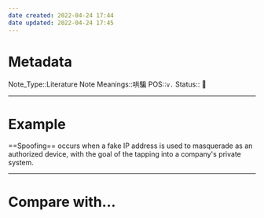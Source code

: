 ```yaml
---
date created: 2022-04-24 17:44
date updated: 2022-04-24 17:45
---
```


# Metadata

Note_Type::Literature Note
Meanings::哄騙
POS::`v.`
Status:: 👶

---

# Example

==Spoofing== occurs when a fake IP address is used to masquerade as an authorized device, with the goal of the tapping into a company's private system.

---

# Compare with...
